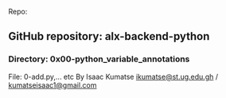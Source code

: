 Repo:

## GitHub repository: alx-backend-python
### Directory:  0x00-python_variable_annotations
File: 0-add.py,... etc
By Isaac Kumatse ikumatse@st.ug.edu.gh / kumatseisaac1@gmail.com